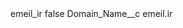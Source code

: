 <?xml version="1.0" encoding="UTF-8"?>
<CustomMetadata xmlns="http://soap.sforce.com/2006/04/metadata" xmlns:xsi="http://www.w3.org/2001/XMLSchema-instance" xmlns:xsd="http://www.w3.org/2001/XMLSchema">
    <label>emeil_ir</label>
    <protected>false</protected>
    <values>
        <field>Domain_Name__c</field>
        <value xsi:type="xsd:string">emeil.ir</value>
    </values>
</CustomMetadata>
